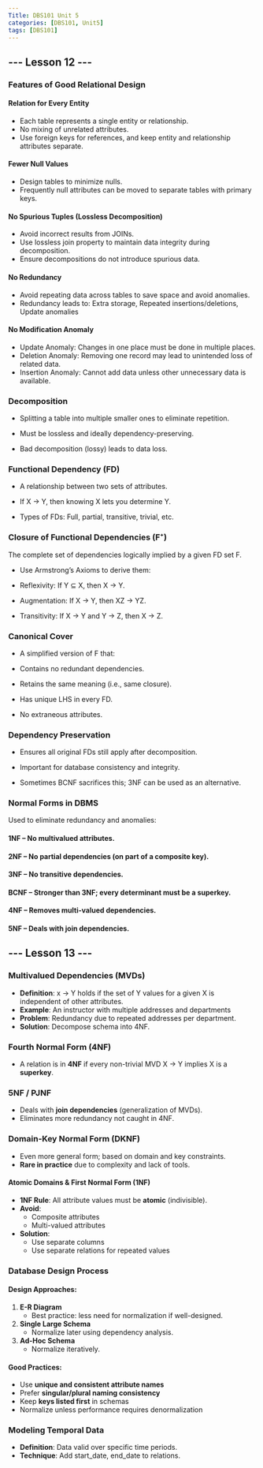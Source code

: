 ```yaml
---
Title: DBS101 Unit 5
categories: [DBS101, Unit5]
tags: [DBS101]
---
```


## --- Lesson 12 ---
### Features of Good Relational Design
#### Relation for Every Entity
* Each table represents a single entity or relationship.
* No mixing of unrelated attributes.
* Use foreign keys for references, and keep entity and relationship attributes separate.

#### Fewer Null Values
* Design tables to minimize nulls.
* Frequently null attributes can be moved to separate tables with primary keys.

#### No Spurious Tuples (Lossless Decomposition)
* Avoid incorrect results from JOINs.
* Use lossless join property to maintain data integrity during decomposition.
* Ensure decompositions do not introduce spurious data.

#### No Redundancy
* Avoid repeating data across tables to save space and avoid anomalies.
* Redundancy leads to:
Extra storage,
Repeated insertions/deletions,
Update anomalies

#### No Modification Anomaly
* Update Anomaly: Changes in one place must be done in multiple places.
* Deletion Anomaly: Removing one record may lead to unintended loss of related data.
* Insertion Anomaly: Cannot add data unless other unnecessary data is available.

### Decomposition
* Splitting a table into multiple smaller ones to eliminate repetition.

* Must be lossless and ideally dependency-preserving.

* Bad decomposition (lossy) leads to data loss.

### Functional Dependency (FD)
* A relationship between two sets of attributes.

* If X → Y, then knowing X lets you determine Y.

* Types of FDs: Full, partial, transitive, trivial, etc.

### Closure of Functional Dependencies (F⁺)
The complete set of dependencies logically implied by a given FD set F.

* Use Armstrong’s Axioms to derive them:

* Reflexivity: If Y ⊆ X, then X → Y.

* Augmentation: If X → Y, then XZ → YZ.

* Transitivity: If X → Y and Y → Z, then X → Z.

### Canonical Cover
* A simplified version of F that:

* Contains no redundant dependencies.

* Retains the same meaning (i.e., same closure).

* Has unique LHS in every FD.

* No extraneous attributes.

### Dependency Preservation
* Ensures all original FDs still apply after decomposition.

* Important for database consistency and integrity.

* Sometimes BCNF sacrifices this; 3NF can be used as an alternative.

### Normal Forms in DBMS
Used to eliminate redundancy and anomalies:

#### 1NF – No multivalued attributes.

#### 2NF – No partial dependencies (on part of a composite key).

#### 3NF – No transitive dependencies.

#### BCNF – Stronger than 3NF; every determinant must be a superkey.

#### 4NF – Removes multi-valued dependencies.

#### 5NF – Deals with join dependencies.


## --- Lesson 13 ---
### Multivalued Dependencies (MVDs)
- **Definition**: x -> Y holds if the set of Y values for a given X is independent of other attributes.
- **Example**: An instructor with multiple addresses and departments  
- **Problem**: Redundancy due to repeated addresses per department.
- **Solution**: Decompose schema into 4NF.


### Fourth Normal Form (4NF)
- A relation is in **4NF** if every non-trivial MVD X -> Y implies X is a **superkey**.


### 5NF / PJNF
- Deals with **join dependencies** (generalization of MVDs).
- Eliminates more redundancy not caught in 4NF.

### Domain-Key Normal Form (DKNF)
- Even more general form; based on domain and key constraints.
- **Rare in practice** due to complexity and lack of tools.

#### Atomic Domains & First Normal Form (1NF)
- **1NF Rule**: All attribute values must be **atomic** (indivisible).
- **Avoid**:
  - Composite attributes 
  - Multi-valued attributes 
- **Solution**:
  - Use separate columns 
  - Use separate relations for repeated values


### Database Design Process
####  Design Approaches:
1. **E-R Diagram**  
   - Best practice: less need for normalization if well-designed.
2. **Single Large Schema**  
   - Normalize later using dependency analysis.
3. **Ad-Hoc Schema**  
   - Normalize iteratively.

#### Good Practices:
- Use **unique and consistent attribute names**
- Prefer **singular/plural naming consistency**
- Keep **keys listed first** in schemas
- Normalize unless performance requires denormalization

### Modeling Temporal Data
- **Definition**: Data valid over specific time periods.
- **Technique**: Add start_date, end_date to relations.



